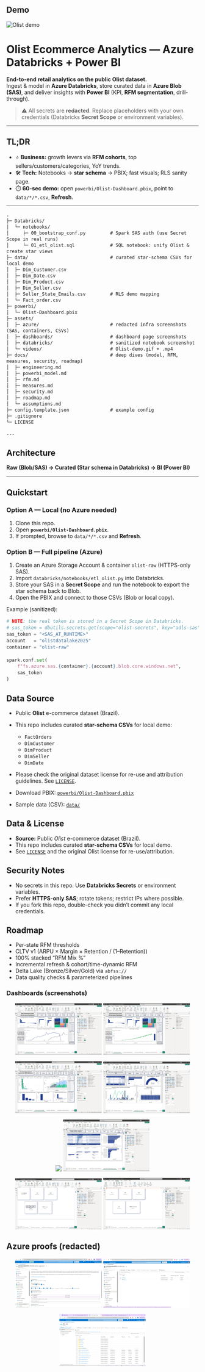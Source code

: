 
## Demo

![Olist demo](assets/videos/Olist-demo.gif)

# Olist Ecommerce Analytics — Azure Databricks + Power BI

**End-to-end retail analytics on the public Olist dataset.**  
Ingest & model in **Azure Databricks**, store curated data in **Azure Blob (SAS)**, and deliver insights with **Power BI** (KPI, **RFM segmentation**, drill-through).

> ⚠️ All secrets are **redacted**. Replace placeholders with your own credentials (Databricks **Secret Scope** or environment variables).

---

## TL;DR

- ⭐ **Business:** growth levers via **RFM cohorts**, top sellers/customers/categories, YoY trends.  
- 🛠️ **Tech:** Notebooks → **star schema** → PBIX; fast visuals; RLS sanity page.  
- ⏱️ **60-sec demo:** open `powerbi/Olist-Dashboard.pbix`, point to `data/*/*.csv`, **Refresh**.


---




```
.
├─ Databricks/
│  └─ notebooks/
│     ├─ 00_bootstrap_conf.py         # Spark SAS auth (use Secret Scope in real runs)
│     └─ 01_etl_olist.sql             # SQL notebook: unify Olist & create star views
├─ data/                              # curated star-schema CSVs for local demo
│  ├─ Dim_Customer.csv
│  ├─ Dim_Date.csv
│  ├─ Dim_Product.csv
│  ├─ Dim_Seller.csv
│  ├─ Seller_State_Emails.csv         # RLS demo mapping
│  └─ Fact_order.csv                  
├─ powerbi/
│  └─ Olist-Dashboard.pbix
├─ assets/
│  ├─ azure/                          # redacted infra screenshots (SAS, containers, CSVs)
│  ├─ dashboards/                     # dashboard page screenshots
│  ├─ databricks/                     # sanitized notebook screenshot
│  └─ videos/                         # Olist-demo.gif + .mp4 
├─ docs/                              # deep dives (model, RFM, measures, security, roadmap)
│  ├─ engineering.md
│  ├─ powerbi_model.md
│  ├─ rfm.md
│  ├─ measures.md
│  ├─ security.md
│  ├─ roadmap.md
│  └─ assumptions.md
├─ config.template.json               # example config 
├─ .gitignore
└─ LICENSE

---
```

## Architecture

**Raw (Blob/SAS) → Curated (Star schema in Databricks) → BI (Power BI)**  


---

## Quickstart

### Option A — Local (no Azure needed)

1. Clone this repo.  
2. Open **`powerbi/Olist-Dashboard.pbix`**.  
3. If prompted, browse to `data/*/*.csv` and **Refresh**.

### Option B — Full pipeline (Azure)

1. Create an Azure Storage Account & container `olist-raw` (HTTPS-only SAS).  
2. Import `databricks/notebooks/etl_olist.py` into Databricks.  
3. Store your SAS in a **Secret Scope** and run the notebook to export the star schema back to Blob.  
4. Open the PBIX and connect to those CSVs (Blob or local copy).



Example (sanitized):

```python
# NOTE: the real token is stored in a Secret Scope in Databricks.
# sas_token = dbutils.secrets.get(scope="olist-secrets", key="adls-sas")
sas_token = "<SAS_AT_RUNTIME>"
account   = "olistdatalake2025"
container = "olist-raw"

spark.conf.set(
    f"fs.azure.sas.{container}.{account}.blob.core.windows.net",
    sas_token
)

```

## Data Source
- Public **Olist** e-commerce dataset (Brazil).
- This repo includes curated **star-schema CSVs** for local demo:
  - `FactOrders`
  - `DimCustomer`
  - `DimProduct`
  - `DimSeller`
  - `DimDate`
- Please check the original dataset license for re-use and attribution guidelines. See [`LICENSE`](LICENSE).

- Download PBIX: [`powerbi/Olist-Dashboard.pbix`](powerbi/Olist-Dashboard.pbix)
- Sample data (CSV): [`data/`](data/)


## Data & License
- **Source:** Public *Olist* e-commerce dataset (Brazil).
- This repo includes curated **star-schema CSVs** for local demo.
- See [`LICENSE`](LICENSE) and the original Olist license for re-use/attribution.

## Security Notes
- No secrets in this repo. Use **Databricks Secrets** or environment variables.
- Prefer **HTTPS-only SAS**; rotate tokens; restrict IPs where possible.
- If you fork this repo, double-check you didn’t commit any local credentials.

## Roadmap
- Per-state RFM thresholds
- CLTV v1 (ARPU × Margin × Retention / (1–Retention))
- 100% stacked “RFM Mix %”
- Incremental refresh & cohort/time-dynamic RFM
- Delta Lake (Bronze/Silver/Gold) via `abfss://`
- Data quality checks & parameterized pipelines



### Dashboards (screenshots)

<p align="center">
  <img src="assets/dashboards/Performance_overview.png" width="45%"/>
  <img src="assets/dashboards/Performance_overview2.png" width="45%"/>
</p>

<p align="center">
  <img src="assets/dashboards/Customer_segmentation%20(RFM).png" width="45%"/>
  <img src="assets/dashboards/drillthrough%201%20seller%20insight.png" width="45%"/>
</p>

<p align="center">
  <img src="assets/dashboards/drillthrough%202%20customers%20performance.png" width="45%"/>
  <img src="assets/dashboards/drillthrough3%20Productcategory%20details.png" width="45%"/>
</p>

<p align="center">
  <img src="assets/dashboards/RLS%20check1.png" width="45%"/>
  <img src="assets/dashboards/RLS%20check2.png" width="45%"/>
</p>

## Azure proofs (redacted)

<p align="center">
  <img src="assets/azure/azure-sas-settings.png" width="45%"/>
  <img src="assets/azure/azure-containers-list.png" width="45%"/>
</p>

<p align="center">
  <img src="assets/azure/azure-csv_data.png" width="45%"/>
</p>
